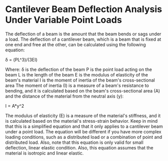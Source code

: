 # Cantilever Beam Deflection Analysis Under Variable Point Loads

The deflection of a beam is the amount that the beam bends or sags under a load. The deflection of a cantilever beam, which is a beam that is fixed at one end and free at the other, can be calculated using the following equation:

δ = (PL^3)/(3EI)

Where:
δ is the deflection of the beam
P is the point load acting on the beam
L is the length of the beam
E is the modulus of elasticity of the beam's material
I is the moment of inertia of the beam's cross-sectional area
The moment of inertia (I) is a measure of a beam's resistance to bending, and it is calculated based on the beam's cross-sectional area (A) and the distance of the material from the neutral axis (y):

I = A*y^2

The modulus of elasticity (E) is a measure of the material's stiffness, and it is calculated based on the material's stress-strain behavior.
Keep in mind that this is a simplified equation and that it only applies to a cantilever beam under a point load. The equation will be different if you have more complex loading conditions, such as a distributed load or a combination of point and distributed load.
Also, note that this equation is only valid for small deflection, linear elastic condition. Also, this equation assumes that the material is isotropic and linear elastic.
